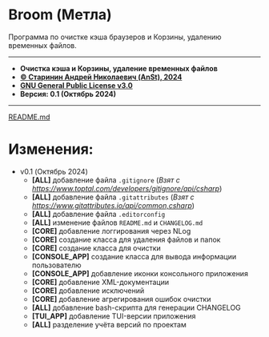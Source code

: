 # Broom \(Метла\)

Программа по очистке кэша браузеров и Корзины, удалению временных файлов.

***

* **Очистка кэша и Корзины, удаление временных файлов**
* [**© Старинин Андрей Николаевич \(AnSt\), 2024**](https://github.com/anst-foto)
* [**GNU General Public License v3.0**](/LICENSE)
* **Версия: 0.1 \(Октябрь 2024\)**

***

[README.md](/README.md)

# Изменения:

+ v0.1 (Октябрь 2024)
  + **\[ALL\]** добавление файла `.gitignore` (*Взят с https://www.toptal.com/developers/gitignore/api/csharp*)
  + **\[ALL\]** добавление файла `.gitattributes` (*Взят с https://www.gitattributes.io/api/common,csharp*)
  + **\[ALL\]** добавление файла `.editorconfig`
  + **\[ALL\]** изменение файлов `README.md` и `CHANGELOG.md`
  + **\[CORE\]** добавление логгирования через NLog
  + **\[CORE\]** создание класса для удаления файлов и папок
  + **\[CORE\]** создание класса для очистки
  + **\[CONSOLE_APP\]** создание класса для вывода информации пользователю
  + **\[CONSOLE_APP\]** добавление иконки консольного приложения
  + **\[CORE\]** добавление XML-документации
  + **\[CORE\]** добавление исключений
  + **\[CORE\]** добавление агрегирования ошибок очистки
  + **\[ALL\]** добавление bash-скрипта для генерации CHANGELOG
  + **\[TUI_APP\]** добавление TUI-версии приложения
  + **\[ALL\]** разделение учёта версий по проектам
